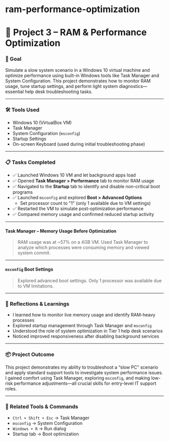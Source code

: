# ram-performance-optimization
# 🧪 Project 3 – RAM & Performance Optimization

### 🔧 Goal  
Simulate a slow system scenario in a Windows 10 virtual machine and optimize performance using built-in Windows tools like Task Manager and System Configuration. This project demonstrates how to monitor RAM usage, tune startup settings, and perform light system diagnostics—essential help desk troubleshooting tasks.

---

### 🛠️ Tools Used  
- Windows 10 (VirtualBox VM)  
- Task Manager  
- System Configuration (`msconfig`)  
- Startup Settings  
- On-screen Keyboard (used during initial troubleshooting phase)

---

### 📋 Tasks Completed  

- ✅ Launched Windows 10 VM and let background apps load  
- ✅ Opened **Task Manager > Performance** tab to monitor RAM usage  
- ✅ Navigated to the **Startup** tab to identify and disable non-critical boot programs  
- ✅ Launched `msconfig` and explored **Boot > Advanced Options**  
  - Set processor count to "1" (only 1 available due to VM settings)  
- ✅ Restarted the VM to simulate post-optimization performance  
- ✅ Compared memory usage and confirmed reduced startup activity

---


#### Task Manager – Memory Usage Before Optimization  

> RAM usage was at ~57% on a 4GB VM. Used Task Manager to analyze which processes were consuming memory and viewed system commit.

---

#### `msconfig` Boot Settings  

> Explored advanced boot settings. Only 1 processor was available due to VM limitations.

---

### 🧠 Reflections & Learnings  

- I learned how to monitor live memory usage and identify RAM-heavy processes  
- Explored startup management through Task Manager and `msconfig`  
- Understood the role of system optimization in Tier 1 help desk scenarios  
- Noticed improved responsiveness after disabling background services  

---

### 📦 Project Outcome  
This project demonstrates my ability to troubleshoot a “slow PC” scenario and apply standard support tools to investigate system performance issues. I gained comfort using Task Manager, exploring `msconfig`, and making low-risk performance adjustments—all crucial skills for entry-level IT support roles.

---

### 🔗 Related Tools & Commands  
- `Ctrl + Shift + Esc` → Task Manager  
- `msconfig` → System Configuration  
- `Windows + R` → Run dialog  
- Startup tab → Boot optimization  
